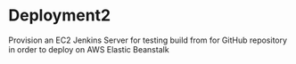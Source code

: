 # Deployment2
Provision an EC2 Jenkins Server for testing build from for GitHub repository in order to deploy on AWS Elastic Beanstalk 
